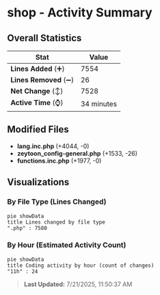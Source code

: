 # shop - Activity Summary 

## Overall Statistics

| Stat                   | Value                                                             |
| ---------------------- | ----------------------------------------------------------------- |
| **Lines Added** (➕)   | 7554                                          |
| **Lines Removed** (➖) | 26                                        |
| **Net Change** (↕)    | 7528                |
| **Active Time** (⌚)   | 34 minutes |


## Modified Files
- **lang.inc.php** (+4044, -0)
- **zeytoon_config-general.php** (+1533, -26)
- **functions.inc.php** (+1977, -0)

## Visualizations

### By File Type (Lines Changed)

```mermaid
pie showData
title Lines changed by file type
".php" : 7580
```

### By Hour (Estimated Activity Count)

```mermaid
pie showData
title Coding activity by hour (count of changes)
"11h" : 24
```


> **Last Updated:** 7/21/2025, 11:50:37 AM